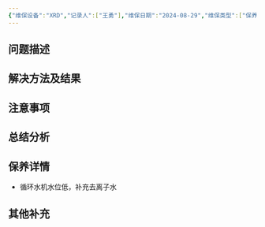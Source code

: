 ```yaml
---
{"维保设备":"XRD","记录人":["王勇"],"维保日期":"2024-08-29","维保类型":["保养"],"维保部位":["循环水"],"维保参与人员":["王勇","黄辉宏","陈思含"],"外部援助":null,"是否成功":true,"tags":null,"dg-publish":true,"permalink":"/设备维保/维保记录/XRD/2024-08-29录入/","dgPassFrontmatter":true,"created":"2024-09-02T09:17:21.676+08:00","updated":"2024-09-15T20:20:56.507+08:00"}
---
```


## 问题描述

## 解决方法及结果

## 注意事项

## 总结分析

## 保养详情
- 循环水机水位低，补充去离子水
## 其他补充